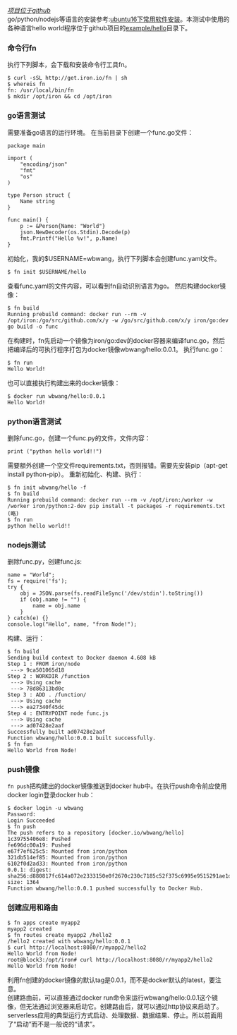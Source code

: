 *[项目位于github](https://github.com/iron-io/functions)*  
go/python/nodejs等语言的安装参考:[ubuntu16下常用软件安装](ubuntu16下常用软件安装)。本测试中使用的各种语言hello world程序位于github项目的[example/hello](https://github.com/iron-io/functions/tree/master/examples/hello)目录下。
### 命令行fn
执行下列脚本，会下载和安装命令行工具fn。
```
$ curl -sSL http://get.iron.io/fn | sh
$ whereis fn
fn: /usr/local/bin/fn
$ mkdir /opt/iron && cd /opt/iron
```
### go语言测试
需要准备go语言的运行环境。
在当前目录下创建一个func.go文件：
```
package main

import (
    "encoding/json"
    "fmt"
    "os"
)

type Person struct {
    Name string
}

func main() {
    p := &Person{Name: "World"}
    json.NewDecoder(os.Stdin).Decode(p)
    fmt.Printf("Hello %v!", p.Name)
}
```
初始化，我的$USERNAME=wbwang，执行下列脚本会创建func.yaml文件。
```
$ fn init $USERNAME/hello
```
查看func.yaml的文件内容，可以看到fn自动识别语言为go。
然后构建docker镜像：
```
$ fn build
Running prebuild command: docker run --rm -v /opt/iron:/go/src/github.com/x/y -w /go/src/github.com/x/y iron/go:dev go build -o func
```
在构建时，fn先启动一个镜像为iron/go:dev的docker容器来编译func.go，然后把编译后的可执行程序打包为docker镜像wbwang/hello:0.0.1。
执行func.go：
```
$ fn run
Hello World!
```
也可以直接执行构建出来的docker镜像：
```
$ docker run wbwang/hello:0.0.1
Hello World!
```
### python语言测试
删除func.go，创建一个func.py的文件，文件内容：
```
print ("python hello world!!")
```
需要额外创建一个空文件requirements.txt，否则报错。需要先安装pip（apt-get install python-pip）。
重新初始化、构建、执行：
```
$ fn init wbwang/hello -f
$ fn build
Running prebuild command: docker run --rm -v /opt/iron:/worker -w /worker iron/python:2-dev pip install -t packages -r requirements.txt
(略)
$ fn run
python hello world!!
```
### nodejs测试
删除func.py，创建func.js:
```
name = "World";
fs = require('fs');
try {
	obj = JSON.parse(fs.readFileSync('/dev/stdin').toString())
	if (obj.name != "") {
		name = obj.name
	}
} catch(e) {}
console.log("Hello", name, "from Node!");
```
构建、运行：
```
$ fn build
Sending build context to Docker daemon 4.608 kB
Step 1 : FROM iron/node
 ---> 9ca501065d18
Step 2 : WORKDIR /function
 ---> Using cache
 ---> 78d86313bd0c
Step 3 : ADD . /function/
 ---> Using cache
 ---> ea27340f45dc
Step 4 : ENTRYPOINT node func.js
 ---> Using cache
 ---> ad07428e2aaf
Successfully built ad07428e2aaf
Function wbwang/hello:0.0.1 built successfully.
$ fn fun
Hello World from Node!
```
### push镜像
```fn push```把构建出的docker镜像推送到docker hub中。在执行push命令前应使用docker login登录docker hub：
```
$ docker login -u wbwang
Password:
Login Succeeded
$ fn push
The push refers to a repository [docker.io/wbwang/hello]
1c39755406e8: Pushed
fe696dc00a19: Pushed
e67f7ef625c5: Mounted from iron/python
321db514ef85: Mounted from iron/python
6102f0d2ad33: Mounted from iron/python
0.0.1: digest: sha256:d880817fc614a072e2333150e0f2670c230c7185c52f375c6995e9515291ae1d size: 1364
Function wbwang/hello:0.0.1 pushed successfully to Docker Hub.
```
### 创建应用和路由
```
$ fn apps create myapp2
myapp2 created
$ fn routes create myapp2 /hello2
/hello2 created with wbwang/hello:0.0.1
$ curl http://localhost:8080/r/myapp2/hello2
Hello World from Node!
root@block3:/opt/iron# curl http://localhost:8080/r/myapp2/hello2
Hello World from Node!
```
利用fn创建的docker镜像的默认tag是0.0.1，而不是docker默认的latest，要注意。  
创建路由前，可以直接通过docker run命令来运行wbwang/hello:0.0.1这个镜像，但无法通过浏览器来启动它。创建路由后，就可以通过http协议来启动了。serverless应用的典型运行方式启动、处理数据、数据结果、停止。所以前面用了“启动”而不是一般说的“请求”。  